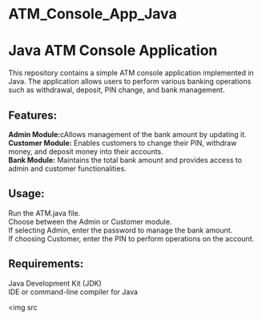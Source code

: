 # ATM_Console_App_Java

<h1>Java ATM Console Application</h1>

This repository contains a simple ATM console application implemented in Java. The application allows users to perform various banking operations such as withdrawal, deposit, PIN change, and bank management.

<h2>Features:</h2>
<b>Admin Module:</b>cAllows management of the bank amount by updating it.<br>
<b>Customer Module:</b> Enables customers to change their PIN, withdraw money, and deposit money into their accounts.<br>
<b>Bank Module:</b> Maintains the total bank amount and provides access to admin and customer functionalities.

<h2>Usage:</h2>
Run the ATM.java file.<br>
Choose between the Admin or Customer module.<br>
If selecting Admin, enter the password to manage the bank amount.<br>
If choosing Customer, enter the PIN to perform operations on the account.

<h2>Requirements:</h2>
Java Development Kit (JDK)<br>
IDE or command-line compiler for Java

<img src
